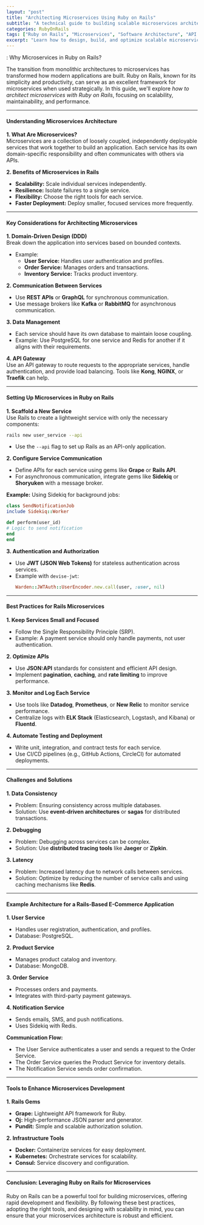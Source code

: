 ```yaml
---
layout: "post"
title: "Architecting Microservices Using Ruby on Rails"
subtitle: "A technical guide to building scalable microservices architecture with Ruby on Rails"
categories: RubyOnRails
tags: ["Ruby on Rails", "Microservices", "Software Architecture", "API Design", "Scalability", "Service-Oriented Architecture"]
excerpt: "Learn how to design, build, and optimize scalable microservices using Ruby on Rails. Dive into best practices, tools, and strategies for service-oriented architectures."
---
```


: Why Microservices in Ruby on Rails?

The transition from monolithic architectures to microservices has transformed how modern applications are built. Ruby on Rails, known for its simplicity and productivity, can serve as an excellent framework for microservices when used strategically. In this guide, we'll explore *how to architect microservices with Ruby on Rails*, focusing on scalability, maintainability, and performance.

---

#### Understanding Microservices Architecture

**1. What Are Microservices?**  
Microservices are a collection of loosely coupled, independently deployable services that work together to build an application. Each service has its own domain-specific responsibility and often communicates with others via APIs.

**2. Benefits of Microservices in Rails**
- **Scalability:** Scale individual services independently.
- **Resilience:** Isolate failures to a single service.
- **Flexibility:** Choose the right tools for each service.
- **Faster Deployment:** Deploy smaller, focused services more frequently.

---

#### Key Considerations for Architecting Microservices

**1. Domain-Driven Design (DDD)**  
Break down the application into services based on bounded contexts.
- Example:
  - **User Service:** Handles user authentication and profiles.
  - **Order Service:** Manages orders and transactions.
  - **Inventory Service:** Tracks product inventory.

**2. Communication Between Services**
- Use **REST APIs** or **GraphQL** for synchronous communication.
- Use message brokers like **Kafka** or **RabbitMQ** for asynchronous communication.

**3. Data Management**
- Each service should have its own database to maintain loose coupling.
- Example: Use PostgreSQL for one service and Redis for another if it aligns with their requirements.

**4. API Gateway**  
Use an API gateway to route requests to the appropriate services, handle authentication, and provide load balancing. Tools like **Kong**, **NGINX**, or **Traefik** can help.

---

#### Setting Up Microservices in Ruby on Rails

**1. Scaffold a New Service**  
Use Rails to create a lightweight service with only the necessary components:  
```bash
rails new user_service --api
```
- Use the `--api` flag to set up Rails as an API-only application.

**2. Configure Service Communication**
- Define APIs for each service using gems like **Grape** or **Rails API**.
- For asynchronous communication, integrate gems like **Sidekiq** or **Shoryuken** with a message broker.

**Example:** Using Sidekiq for background jobs:  
```ruby
class SendNotificationJob
include Sidekiq::Worker

def perform(user_id)
# Logic to send notification
end
end
```

**3. Authentication and Authorization**
- Use **JWT (JSON Web Tokens)** for stateless authentication across services.
- Example with `devise-jwt`:  
  ```ruby
  Warden::JWTAuth::UserEncoder.new.call(user, :user, nil)
  ```

---

#### Best Practices for Rails Microservices

**1. Keep Services Small and Focused**
- Follow the Single Responsibility Principle (SRP).
- Example: A payment service should only handle payments, not user authentication.

**2. Optimize APIs**
- Use **JSON:API** standards for consistent and efficient API design.
- Implement **pagination**, **caching**, and **rate limiting** to improve performance.

**3. Monitor and Log Each Service**
- Use tools like **Datadog**, **Prometheus**, or **New Relic** to monitor service performance.
- Centralize logs with **ELK Stack** (Elasticsearch, Logstash, and Kibana) or **Fluentd**.

**4. Automate Testing and Deployment**
- Write unit, integration, and contract tests for each service.
- Use CI/CD pipelines (e.g., GitHub Actions, CircleCI) for automated deployments.

---

#### Challenges and Solutions

**1. Data Consistency**
- Problem: Ensuring consistency across multiple databases.
- Solution: Use **event-driven architectures** or **sagas** for distributed transactions.

**2. Debugging**
- Problem: Debugging across services can be complex.
- Solution: Use **distributed tracing tools** like **Jaeger** or **Zipkin**.

**3. Latency**
- Problem: Increased latency due to network calls between services.
- Solution: Optimize by reducing the number of service calls and using caching mechanisms like **Redis**.

---

#### Example Architecture for a Rails-Based E-Commerce Application

**1. User Service**
- Handles user registration, authentication, and profiles.
- Database: PostgreSQL.

**2. Product Service**
- Manages product catalog and inventory.
- Database: MongoDB.

**3. Order Service**
- Processes orders and payments.
- Integrates with third-party payment gateways.

**4. Notification Service**
- Sends emails, SMS, and push notifications.
- Uses Sidekiq with Redis.

**Communication Flow:**
- The User Service authenticates a user and sends a request to the Order Service.
- The Order Service queries the Product Service for inventory details.
- The Notification Service sends order confirmation.

---

#### Tools to Enhance Microservices Development

**1. Rails Gems**
- **Grape:** Lightweight API framework for Ruby.
- **Oj:** High-performance JSON parser and generator.
- **Pundit:** Simple and scalable authorization solution.

**2. Infrastructure Tools**
- **Docker:** Containerize services for easy deployment.
- **Kubernetes:** Orchestrate services for scalability.
- **Consul:** Service discovery and configuration.

---

#### Conclusion: Leveraging Ruby on Rails for Microservices

Ruby on Rails can be a powerful tool for building microservices, offering rapid development and flexibility. By following these best practices, adopting the right tools, and designing with scalability in mind, you can ensure that your microservices architecture is robust and efficient.


